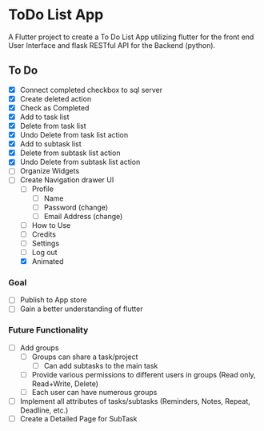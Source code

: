 # ToDo List App

A Flutter project to create a To Do List App utilizing flutter for the front end User Interface and flask RESTful API for the Backend (python).

## To Do

- [x] Connect completed checkbox to sql server
- [x] Create deleted action
- [x] Check as Completed
- [x] Add to task list
- [x] Delete from task list
- [x] Undo Delete from task list action
- [x] Add to subtask list
- [x] Delete from subtask list action
- [x] Undo Delete from subtask list action
- [ ] Organize Widgets
- [ ] Create Navigation drawer UI
  - [ ] Profile
    - [ ] Name
    - [ ] Password (change)
    - [ ] Email Address (change)
  - [ ] How to Use
  - [ ] Credits
  - [ ] Settings
  - [ ] Log out
  - [x] Animated

### Goal

- [ ] Publish to App store
- [ ] Gain a better understanding of flutter

### Future Functionality
- [ ] Add groups
  - [ ] Groups can share a task/project
    - [ ] Can add subtasks to the main task
  - [ ] Provide various permissions to different users in groups (Read only, Read+Write, Delete)
  - [ ] Each user can have numerous groups
- [ ] Implement all attributes of tasks/subtasks (Reminders, Notes, Repeat, Deadline, etc.)
- [ ] Create a Detailed Page for SubTask
